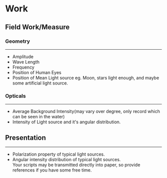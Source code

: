 # Work

## Field Work/Measure
### Geometry
---
- Amplitude
- Wave Length
- Frequency
- Position of Human Eyes
- Position of Mean Light source eg. Moon, stars light enough, and maybe some artificial light source.
### Opticals
---
- Average Background Intensity(may vary over degree, only record which can be seen in the water)
- Intensity of Light source and it's angular distribution.


## Presentation
---
- Polarization property of typical light sources.
- Angular intensity distribution of typical light sources.  
Your scripts may be transmitted directly into paper, so provide references if you have some free time.
